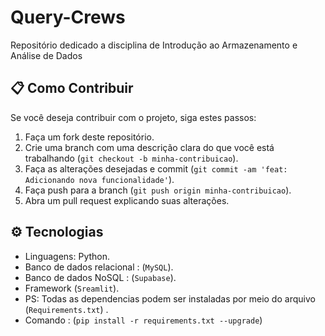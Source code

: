 # Query-Crews
Repositório dedicado a disciplina de Introdução ao Armazenamento e Análise de Dados

## **📋 Como Contribuir**

Se você deseja contribuir com o projeto, siga estes passos:

1. Faça um fork deste repositório.
2. Crie uma branch com uma descrição clara do que você está trabalhando (`git checkout -b minha-contribuicao`).
3. Faça as alterações desejadas e commit (`git commit -am 'feat: Adicionando nova funcionalidade'`).
4. Faça push para a branch (`git push origin minha-contribuicao`).
5. Abra um pull request explicando suas alterações.

## **⚙️ Tecnologias**

- Linguagens: Python.
- Banco de dados relacional : (`MySQL`).
- Banco de dados NoSQL : (`Supabase`).
- Framework (`Sreamlit`).
- PS: Todas as dependencias podem ser instaladas por meio do arquivo (`Requirements.txt`) .
- Comando : (`pip install -r requirements.txt --upgrade`)
